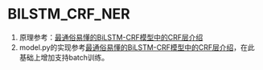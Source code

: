 # BILSTM_CRF_NER

1. 原理参考：[最通俗易懂的BiLSTM-CRF模型中的CRF层介绍](https://zhuanlan.zhihu.com/p/44042528) 
2. model.py的实现参考[最通俗易懂的BiLSTM-CRF模型中的CRF层介绍](https://zhuanlan.zhihu.com/p/44042528)，在此基础上增加支持batch训练。